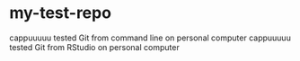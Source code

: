 # my-test-repo
cappuuuuu tested Git from command line on personal computer
cappuuuuu tested Git from RStudio on personal computer
